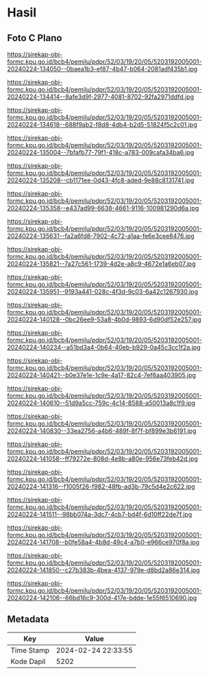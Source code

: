# Hasil

## Foto C Plano

https://sirekap-obj-formc.kpu.go.id/bcb4/pemilu/pdpr/52/03/19/20/05/5203192005001-20240224-134050--0baea1b3-ef87-4b47-b064-2081adf435b1.jpg

https://sirekap-obj-formc.kpu.go.id/bcb4/pemilu/pdpr/52/03/19/20/05/5203192005001-20240224-134414--8afe3d9f-2977-4081-8702-92fa2971ddfd.jpg

https://sirekap-obj-formc.kpu.go.id/bcb4/pemilu/pdpr/52/03/19/20/05/5203192005001-20240224-134618--688f9ab2-f8d8-4db4-b2d5-51824f5c2c01.jpg

https://sirekap-obj-formc.kpu.go.id/bcb4/pemilu/pdpr/52/03/19/20/05/5203192005001-20240224-135004--7bfafb77-79f1-418c-a783-009cafa34ba6.jpg

https://sirekap-obj-formc.kpu.go.id/bcb4/pemilu/pdpr/52/03/19/20/05/5203192005001-20240224-135208--cb1171ee-0d43-4fc8-aded-9e88c8131741.jpg

https://sirekap-obj-formc.kpu.go.id/bcb4/pemilu/pdpr/52/03/19/20/05/5203192005001-20240224-135358--e437ad99-6638-4661-9116-100981290d6a.jpg

https://sirekap-obj-formc.kpu.go.id/bcb4/pemilu/pdpr/52/03/19/20/05/5203192005001-20240224-135631--fa2a6fd8-7902-4c72-a1aa-fe6e3cee8476.jpg

https://sirekap-obj-formc.kpu.go.id/bcb4/pemilu/pdpr/52/03/19/20/05/5203192005001-20240224-135821--7a27c561-1739-4d2e-a8c9-4672e1a6eb07.jpg

https://sirekap-obj-formc.kpu.go.id/bcb4/pemilu/pdpr/52/03/19/20/05/5203192005001-20240224-135951--9193a441-028c-4f3d-9c03-6a42c1267930.jpg

https://sirekap-obj-formc.kpu.go.id/bcb4/pemilu/pdpr/52/03/19/20/05/5203192005001-20240224-140128--0bc26ee9-53a8-4b0d-9893-6d90df52e257.jpg

https://sirekap-obj-formc.kpu.go.id/bcb4/pemilu/pdpr/52/03/19/20/05/5203192005001-20240224-140234--a51bd3a4-0b64-40eb-b929-0a45c3cc1f2a.jpg

https://sirekap-obj-formc.kpu.go.id/bcb4/pemilu/pdpr/52/03/19/20/05/5203192005001-20240224-140421--b0e37e1e-1c9e-4a17-82c4-7ef6aa403905.jpg

https://sirekap-obj-formc.kpu.go.id/bcb4/pemilu/pdpr/52/03/19/20/05/5203192005001-20240224-140610--51d9a5cc-759c-4c14-8588-a50013a8c1f9.jpg

https://sirekap-obj-formc.kpu.go.id/bcb4/pemilu/pdpr/52/03/19/20/05/5203192005001-20240224-140830--33ea2756-a4b6-489f-8f7f-bf899e3b6191.jpg

https://sirekap-obj-formc.kpu.go.id/bcb4/pemilu/pdpr/52/03/19/20/05/5203192005001-20240224-141058--ff79272e-808d-4e8b-a80e-956e73feb42d.jpg

https://sirekap-obj-formc.kpu.go.id/bcb4/pemilu/pdpr/52/03/19/20/05/5203192005001-20240224-141316--f1005f26-f982-48fb-ad3b-79c5d4e2c622.jpg

https://sirekap-obj-formc.kpu.go.id/bcb4/pemilu/pdpr/52/03/19/20/05/5203192005001-20240224-141511--98bb074a-3dc7-4cb7-bd4f-6d10ff22de7f.jpg

https://sirekap-obj-formc.kpu.go.id/bcb4/pemilu/pdpr/52/03/19/20/05/5203192005001-20240224-141708--b0fe58a4-4b8d-49c4-a7b0-e966ce970f8a.jpg

https://sirekap-obj-formc.kpu.go.id/bcb4/pemilu/pdpr/52/03/19/20/05/5203192005001-20240224-141850--c27b383b-4bea-4137-979e-d8bd2a86e314.jpg

https://sirekap-obj-formc.kpu.go.id/bcb4/pemilu/pdpr/52/03/19/20/05/5203192005001-20240224-142106--66bd16c9-300d-417e-bdde-1e55f6510690.jpg


## Metadata

| Key        | Value               |
| ---------- | ------------------- |
| Time Stamp | 2024-02-24 22:33:55 |
| Kode Dapil | 5202                |



